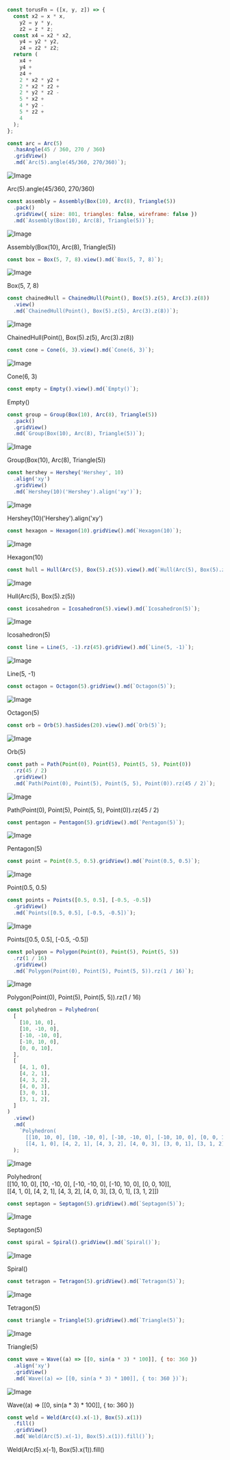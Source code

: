```JavaScript
const torusFn = ([x, y, z]) => {
  const x2 = x * x,
    y2 = y * y,
    z2 = z * z;
  const x4 = x2 * x2,
    y4 = y2 * y2,
    z4 = z2 * z2;
  return (
    x4 +
    y4 +
    z4 +
    2 * x2 * y2 +
    2 * x2 * z2 +
    2 * y2 * z2 -
    5 * x2 +
    4 * y2 -
    5 * z2 +
    4
  );
};
```

```JavaScript
const arc = Arc(5)
  .hasAngle(45 / 360, 270 / 360)
  .gridView()
  .md(`Arc(5).angle(45/360, 270/360)`);
```

![Image](shapes.md.0.png)

Arc(5).angle(45/360, 270/360)

```JavaScript
const assembly = Assembly(Box(10), Arc(8), Triangle(5))
  .pack()
  .gridView({ size: 801, triangles: false, wireframe: false })
  .md(`Assembly(Box(10), Arc(8), Triangle(5))`);
```

![Image](shapes.md.1.png)

Assembly(Box(10), Arc(8), Triangle(5))

```JavaScript
const box = Box(5, 7, 8).view().md(`Box(5, 7, 8)`);
```

![Image](shapes.md.2.png)

Box(5, 7, 8)

```JavaScript
const chainedHull = ChainedHull(Point(), Box(5).z(5), Arc(3).z(8))
  .view()
  .md(`ChainedHull(Point(), Box(5).z(5), Arc(3).z(8))`);
```

![Image](shapes.md.3.png)

ChainedHull(Point(), Box(5).z(5), Arc(3).z(8))

```JavaScript
const cone = Cone(6, 3).view().md(`Cone(6, 3)`);
```

![Image](shapes.md.4.png)

Cone(6, 3)

```JavaScript
const empty = Empty().view().md(`Empty()`);
```

Empty()

```JavaScript
const group = Group(Box(10), Arc(8), Triangle(5))
  .pack()
  .gridView()
  .md(`Group(Box(10), Arc(8), Triangle(5))`);
```

![Image](shapes.md.5.png)

Group(Box(10), Arc(8), Triangle(5))

```JavaScript
const hershey = Hershey('Hershey', 10)
  .align('xy')
  .gridView()
  .md(`Hershey(10)('Hershey').align('xy')`);
```

![Image](shapes.md.6.png)

Hershey(10)('Hershey').align('xy')

```JavaScript
const hexagon = Hexagon(10).gridView().md(`Hexagon(10)`);
```

![Image](shapes.md.7.png)

Hexagon(10)

```JavaScript
const hull = Hull(Arc(5), Box(5).z(5)).view().md(`Hull(Arc(5), Box(5).z(5))`);
```

![Image](shapes.md.8.png)

Hull(Arc(5), Box(5).z(5))

```JavaScript
const icosahedron = Icosahedron(5).view().md(`Icosahedron(5)`);
```

![Image](shapes.md.9.png)

Icosahedron(5)

```JavaScript
const line = Line(5, -1).rz(45).gridView().md(`Line(5, -1)`);
```

![Image](shapes.md.10.png)

Line(5, -1)

```JavaScript
const octagon = Octagon(5).gridView().md(`Octagon(5)`);
```

![Image](shapes.md.11.png)

Octagon(5)

```JavaScript
const orb = Orb(5).hasSides(20).view().md(`Orb(5)`);
```

![Image](shapes.md.12.png)

Orb(5)

```JavaScript
const path = Path(Point(0), Point(5), Point(5, 5), Point(0))
  .rz(45 / 2)
  .gridView()
  .md(`Path(Point(0), Point(5), Point(5, 5), Point(0)).rz(45 / 2)`);
```

![Image](shapes.md.13.png)

Path(Point(0), Point(5), Point(5, 5), Point(0)).rz(45 / 2)

```JavaScript
const pentagon = Pentagon(5).gridView().md(`Pentagon(5)`);
```

![Image](shapes.md.14.png)

Pentagon(5)

```JavaScript
const point = Point(0.5, 0.5).gridView().md(`Point(0.5, 0.5)`);
```

![Image](shapes.md.15.png)

Point(0.5, 0.5)

```JavaScript
const points = Points([0.5, 0.5], [-0.5, -0.5])
  .gridView()
  .md(`Points([0.5, 0.5], [-0.5, -0.5])`);
```

![Image](shapes.md.16.png)

Points([0.5, 0.5], [-0.5, -0.5])

```JavaScript
const polygon = Polygon(Point(0), Point(5), Point(5, 5))
  .rz(1 / 16)
  .gridView()
  .md(`Polygon(Point(0), Point(5), Point(5, 5)).rz(1 / 16)`);
```

![Image](shapes.md.17.png)

Polygon(Point(0), Point(5), Point(5, 5)).rz(1 / 16)

```JavaScript
const polyhedron = Polyhedron(
  [
    [10, 10, 0],
    [10, -10, 0],
    [-10, -10, 0],
    [-10, 10, 0],
    [0, 0, 10],
  ],
  [
    [4, 1, 0],
    [4, 2, 1],
    [4, 3, 2],
    [4, 0, 3],
    [3, 0, 1],
    [3, 1, 2],
  ]
)
  .view()
  .md(
    `Polyhedron(  
      [[10, 10, 0], [10, -10, 0], [-10, -10, 0], [-10, 10, 0], [0, 0, 10]],  
      [[4, 1, 0], [4, 2, 1], [4, 3, 2], [4, 0, 3], [3, 0, 1], [3, 1, 2]])`
  );
```

![Image](shapes.md.18.png)

Polyhedron(  
      [[10, 10, 0], [10, -10, 0], [-10, -10, 0], [-10, 10, 0], [0, 0, 10]],  
      [[4, 1, 0], [4, 2, 1], [4, 3, 2], [4, 0, 3], [3, 0, 1], [3, 1, 2]])

```JavaScript
const septagon = Septagon(5).gridView().md(`Septagon(5)`);
```

![Image](shapes.md.19.png)

Septagon(5)

```JavaScript
const spiral = Spiral().gridView().md(`Spiral()`);
```

![Image](shapes.md.20.png)

Spiral()

```JavaScript
const tetragon = Tetragon(5).gridView().md(`Tetragon(5)`);
```

![Image](shapes.md.21.png)

Tetragon(5)

```JavaScript
const triangle = Triangle(5).gridView().md(`Triangle(5)`);
```

![Image](shapes.md.22.png)

Triangle(5)

```JavaScript
const wave = Wave((a) => [[0, sin(a * 3) * 100]], { to: 360 })
  .align('xy')
  .gridView()
  .md(`Wave((a) => [[0, sin(a * 3) * 100]], { to: 360 })`);
```

![Image](shapes.md.23.png)

Wave((a) => [[0, sin(a * 3) * 100]], { to: 360 })

```JavaScript
const weld = Weld(Arc(4).x(-1), Box(5).x(1))
  .fill()
  .gridView()
  .md(`Weld(Arc(5).x(-1), Box(5).x(1)).fill()`);
```

Weld(Arc(5).x(-1), Box(5).x(1)).fill()
